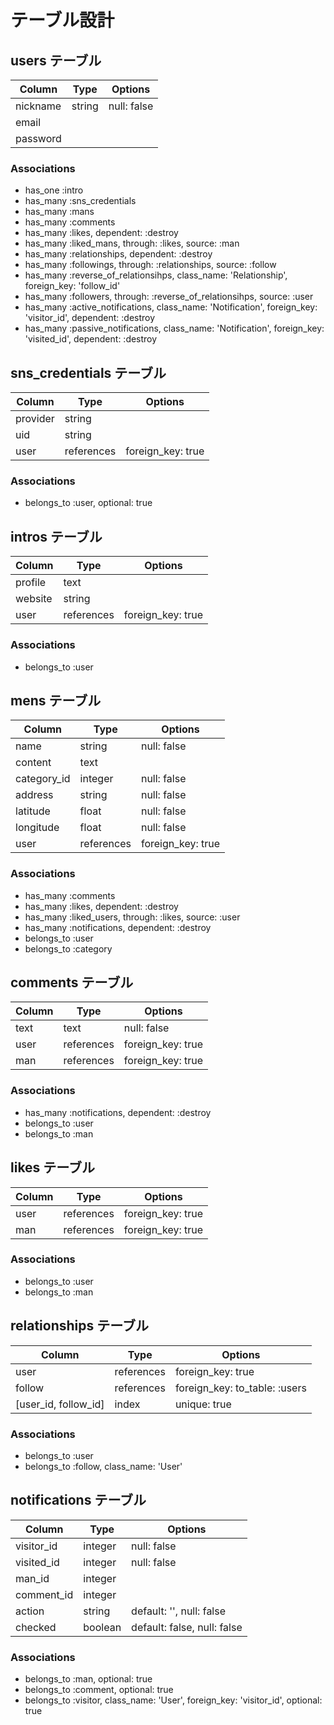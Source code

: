 # テーブル設計

## users テーブル

| Column   | Type   | Options     |
| -------- | ------ | ----------- |
| nickname | string | null: false |
| email    |        |             |
| password |        |             |

### Associations

- has_one :intro
- has_many :sns_credentials
- has_many :mans
- has_many :comments
- has_many :likes, dependent: :destroy
- has_many :liked_mans, through: :likes, source: :man
- has_many :relationships, dependent: :destroy
- has_many :followings, through: :relationships, source: :follow
- has_many :reverse_of_relationsihps, class_name: 'Relationship', foreign_key: 'follow_id'
- has_many :followers, through: :reverse_of_relationsihps, source: :user
- has_many :active_notifications, class_name: 'Notification', foreign_key: 'visitor_id', dependent: :destroy
- has_many :passive_notifications, class_name: 'Notification', foreign_key: 'visited_id', dependent: :destroy

## sns_credentials テーブル

| Column   | Type       | Options           |
| -------- | ---------- | ----------------- |
| provider | string     |                   |
| uid      | string     |                   |
| user     | references | foreign_key: true |


### Associations

- belongs_to :user, optional: true

## intros テーブル

| Column  | Type       | Options           |
| ------- | ---------- | ----------------- |
| profile | text       |                   |
| website | string     |                   |
| user    | references | foreign_key: true |

### Associations

- belongs_to :user

## mens テーブル

| Column      | Type       | Options           |
| ----------- | ---------- | ----------------- |
| name        | string     | null: false       |
| content     | text       |                   |
| category_id | integer    | null: false       |
| address     | string     | null: false       |
| latitude    | float      | null: false       |
| longitude   | float      | null: false       |
| user        | references | foreign_key: true |

### Associations

- has_many :comments
- has_many :likes, dependent: :destroy
- has_many :liked_users, through: :likes, source: :user
- has_many :notifications, dependent: :destroy
- belongs_to :user
- belongs_to :category


## comments テーブル

| Column  | Type       | Options           |
| ------- | ---------- | ----------------- |
| text    | text       | null: false       |
| user    | references | foreign_key: true |
| man     | references | foreign_key: true |

### Associations

- has_many :notifications, dependent: :destroy
- belongs_to :user
- belongs_to :man

## likes テーブル

| Column | Type       | Options           |
| ------ | ---------- | ----------------- |
| user   | references | foreign_key: true |
| man    | references | foreign_key: true |

### Associations

- belongs_to :user
- belongs_to :man

## relationships テーブル

| Column               | Type       | Options                       |
| -------------------- | ---------- | ----------------------------- |
| user                 | references | foreign_key: true             |
| follow               | references | foreign_key: to_table: :users |
| [user_id, follow_id] | index      | unique: true                  |

### Associations

- belongs_to :user
- belongs_to :follow, class_name: 'User'

## notifications テーブル

| Column     | Type    | Options                     |
| ---------- | ------- | --------------------------- |
| visitor_id | integer | null: false                 |
| visited_id | integer | null: false                 |
| man_id     | integer |                             |
| comment_id | integer |                             |
| action     | string  | default: '', null: false    |
| checked    | boolean | default: false, null: false |

### Associations

- belongs_to :man, optional: true
- belongs_to :comment, optional: true
- belongs_to :visitor, class_name: 'User', foreign_key: 'visitor_id', optional: true